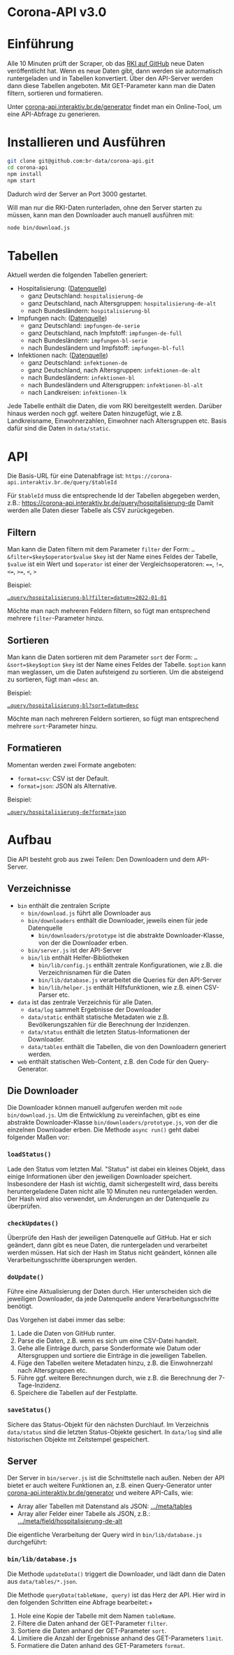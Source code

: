 # Corona-API v3.0

# Einführung

Alle 10 Minuten prüft der Scraper, ob das [RKI auf GitHub](https://github.com/robert-koch-institut) neue Daten veröffentlicht hat.
Wenn es neue Daten gibt, dann werden sie autormatisch runtergeladen und in Tabellen konvertiert.
Über den API-Server werden dann diese Tabellen angeboten. Mit GET-Parameter kann man die Daten filtern, sortieren und formatieren.

Unter [corona-api.interaktiv.br.de/generator](https://corona-api.interaktiv.br.de/generator) findet man ein Online-Tool, um eine API-Abfrage zu generieren.

# Installieren und Ausführen

```bash
git clone git@github.com:br-data/corona-api.git
cd corona-api
npm install
npm start
```

Dadurch wird der Server an Port 3000 gestartet.

Will man nur die RKI-Daten runterladen, ohne den Server starten zu müssen, kann man den Downloader auch manuell ausführen mit:

```bash
node bin/download.js
````

# Tabellen

Aktuell werden die folgenden Tabellen generiert:

- Hospitalisierung: ([Datenquelle](https://github.com/robert-koch-institut/COVID-19-Hospitalisierungen_in_Deutschland))
	- ganz Deutschland: `hospitalisierung-de`
	- ganz Deutschland, nach Altersgruppen: `hospitalisierung-de-alt`
	- nach Bundesländern: `hospitalisierung-bl`
- Impfungen nach: ([Datenquelle](https://github.com/robert-koch-institut/COVID-19-Impfungen_in_Deutschland))
	- ganz Deutschland: `impfungen-de-serie`
	- ganz Deutschland, nach Impfstoff: `impfungen-de-full`
	- nach Bundesländern: `impfungen-bl-serie`
	- nach Bundesländern und Impfstoff: `impfungen-bl-full`
- Infektionen nach: ([Datenquelle](https://github.com/robert-koch-institut/SARS-CoV-2_Infektionen_in_Deutschland))
	- ganz Deutschland: `infektionen-de`
	- ganz Deutschland, nach Altersgruppen: `infektionen-de-alt`
	- nach Bundesländern: `infektionen-bl`
	- nach Bundesländern und Altersgruppen: `infektionen-bl-alt`
	- nach Landkreisen: `infektionen-lk`

Jede Tabelle enthält die Daten, die vom RKI bereitgestellt werden. Darüber hinaus werden noch ggf. weitere Daten hinzugefügt, wie z.B. Landkreisname, Einwohnerzahlen, Einwohner nach Altersgruppen etc. Basis dafür sind die Daten in `data/static`.

# API

Die Basis-URL für eine Datenabfrage ist: `https://corona-api.interaktiv.br.de/query/$tableId`

Für `$tableId` muss die entsprechende Id der Tabellen abgegeben werden, z.B.: https://corona-api.interaktiv.br.de/query/hospitalisierung-de Damit werden alle Daten dieser Tabelle als CSV zurückgegeben.

## Filtern

Man kann die Daten filtern mit dem Parameter `filter` der Form: `…&filter=$key$operator$value`
`$key` ist der Name eines Feldes der Tabelle, `$value` ist ein Wert und `$operator` ist einer der Vergleichsoperatoren: `==`, `!=`, `<=`, `>=`, `<`, `>`

Beispiel:

[`…query/hospitalisierung-bl?filter=datum>=2022-01-01`](https://corona-api.interaktiv.br.de/query/hospitalisierung-bl?filter=datum>=2022-01-01)

Möchte man nach mehreren Feldern filtern, so fügt man entsprechend mehrere `filter`-Parameter hinzu.

## Sortieren

Man kann die Daten sortieren mit dem Parameter `sort` der Form: `…&sort=$key$option`
`$key` ist der Name eines Feldes der Tabelle. `$option` kann man weglassen, um die Daten aufsteigend zu sortieren. Um die absteigend zu sortieren, fügt man `=desc` an.

Beispiel:

[`…query/hospitalisierung-bl?sort=datum=desc`](https://corona-api.interaktiv.br.de/query/hospitalisierung-bl?sort=datum=desc)

Möchte man nach mehreren Feldern sortieren, so fügt man entsprechend mehrere `sort`-Parameter hinzu.

## Formatieren

Momentan werden zwei Formate angeboten:
- `format=csv`: CSV ist der Default.
- `format=json`: JSON als Alternative.

Beispiel:

[`…query/hospitalisierung-de?format=json`](https://corona-api.interaktiv.br.de/query/hospitalisierung-de?format=json)

# Aufbau

Die API besteht grob aus zwei Teilen: Den Downloadern und dem API-Server.

## Verzeichnisse

- `bin` enthält die zentralen Scripte
	- `bin/download.js` führt alle Downloader aus
	- `bin/downloaders` enthält die Downloader, jeweils einen für jede Datenquelle
		- `bin/downloaders/prototype` ist die abstrakte Downloader-Klasse, von der die Downloader erben.
	- `bin/server.js` ist der API-Server
	- `bin/lib` enthält Helfer-Bibliotheken
		- `bin/lib/config.js` enthält zentrale Konfigurationen, wie z.B. die Verzeichnisnamen für die Daten
		- `bin/lib/database.js` verarbeitet die Queries für den API-Server
		- `bin/lib/helper.js` enthält Hilfsfunktionen, wie z.B. einen CSV-Parser etc.
- `data` ist das zentrale Verzeichnis für alle Daten.
	- `data/log` sammelt Ergebnisse der Downloader
	- `data/static` enthält statische Metadaten wie z.B. Bevölkerungszahlen für die Berechnung der Inzidenzen.
	- `data/status` enthält die letzten Status-Informationen der Downloader.
	- `data/tables` enthält die Tabellen, die von den Downloadern generiert werden.
- `web` enthält statischen Web-Content, z.B. den Code für den Query-Generator.

## Die Downloader

Die Downloader können manuell aufgerufen werden mit `node bin/download.js`. Um die Entwicklung zu vereinfachen, gibt es eine abstrakte Downloader-Klasse `bin/downloaders/prototype.js`, von der die einzelnen Downloader erben. Die Methode `async run()` geht dabei folgender Maßen vor:

### `loadStatus()`

Lade den Status vom letzten Mal. "Status" ist dabei ein kleines Objekt, dass einige Informationen über den jeweiligen Downloader speichert. Insbesondere der Hash ist wichtig, damit sichergestellt wird, dass bereits heruntergeladene Daten nicht alle 10 Minuten neu runtergeladen werden. Der Hash wird also verwendet, um Änderungen an der Datenquelle zu überprüfen.

### `checkUpdates()`

Überprüfe den Hash der jeweiligen Datenquelle auf GitHub. Hat er sich geändert, dann gibt es neue Daten, die runtergeladen und verarbeitet werden müssen. Hat sich der Hash im Status nicht geändert, können alle Verarbeitungsschritte übersprungen werden.

### `doUpdate()`

Führe eine Aktualisierung der Daten durch. Hier unterscheiden sich die jeweiligen Downloader, da jede Datenquelle andere Verarbeitungsschritte benötigt.

Das Vorgehen ist dabei immer das selbe:

1. Lade die Daten von GitHub runter.
2. Parse die Daten, z.B. wenn es sich um eine CSV-Datei handelt.
3. Gehe alle Einträge durch, parse Sonderformate wie Datum oder Altersgruppen und sortiere die Einträge in die jeweiligen Tabellen.
4. Füge den Tabellen weitere Metadaten hinzu, z.B. die Einwohnerzahl nach Altersgruppen etc.
5. Führe ggf. weitere Berechnungen durch, wie z.B. die Berechnung der 7-Tage-Inzidenz.
6. Speichere die Tabellen auf der Festplatte.

### `saveStatus()`

Sichere das Status-Objekt für den nächsten Durchlauf. Im Verzeichnis `data/status` sind die letzten Status-Objekte gesichert. In `data/log` sind alle historischen Objekte mt Zeitstempel gespeichert.

## Server

Der Server in `bin/server.js` ist die Schnittstelle nach außen. Neben der API bietet er auch weitere Funktionen an, z.B. einen Query-Generator unter [corona-api.interaktiv.br.de/generator](https://corona-api.interaktiv.br.de/generator) und weitere API-Calls, wie:
- Array aller Tabellen mit Datenstand als JSON: […/meta/tables](https://corona-api.interaktiv.br.de/meta/tables)
- Array aller Felder einer Tabelle als JSON, z.B.: […/meta/field/hospitalisierung-de-alt](https://corona-api.interaktiv.br.de/meta/fields/hospitalisierung-de-alt)

Die eigentliche Verarbeitung der Query wird in `bin/lib/database.js` durchgeführt:

### `bin/lib/database.js`

Die Methode `updateData()` triggert die Downloader, und lädt dann die Daten aus `data/tables/*.json`.

Die Methode `queryData(tableName, query)` ist das Herz der API. Hier wird in den folgenden Schritten eine Abfrage bearbeitet:+
1. Hole eine Kopie der Tabelle mit dem Namen `tableName`.
2. Filtere die Daten anhand der GET-Parameter `filter`.
3. Sortiere die Daten anhand der GET-Parameter `sort`.
4. Limitiere die Anzahl der Ergebnisse anhand des GET-Parameters `limit`.
5. Formatiere die Daten anhand des GET-Parameters `format`.
